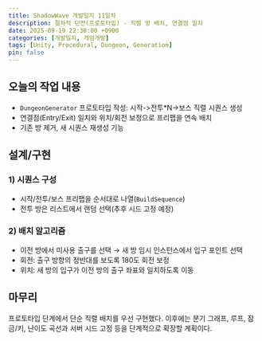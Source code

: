 ```yaml
---
title: ShadowWave 개발일지 11일차
description: 절차적 던전(프로토타입) - 직렬 방 배치, 연결점 일치
date: 2025-09-19 22:30:00 +0900
categories: [개발일지, 게임개발]
tags: [Unity, Procedural, Dungeon, Generation]
pin: false
---
```


## 오늘의 작업 내용

- `DungeonGenerator` 프로토타입 작성: 시작->전투*N->보스 직렬 시퀀스 생성
- 연결점(Entry/Exit) 일치와 위치/회전 보정으로 프리팹을 연속 배치
- 기존 방 제거, 새 시퀀스 재생성 기능

## 설계/구현

### 1) 시퀀스 구성
- 시작/전투/보스 프리팹을 순서대로 나열(`BuildSequence`)
- 전투 방은 리스트에서 랜덤 선택(추후 시드 고정 예정)

### 2) 배치 알고리즘
- 이전 방에서 미사용 출구를 선택 → 새 방 임시 인스턴스에서 입구 포인트 선택
- 회전: 출구 방향의 정반대를 보도록 180도 회전 보정
- 위치: 새 방의 입구가 이전 방의 출구 좌표와 일치하도록 이동

## 마무리
프로토타입 단계에서 단순 직렬 배치를 우선 구현했다. 이후에는 분기 그래프, 루프, 잠금/키, 난이도 곡선과 서버 시드 고정 등을 단계적으로 확장할 계획이다.


